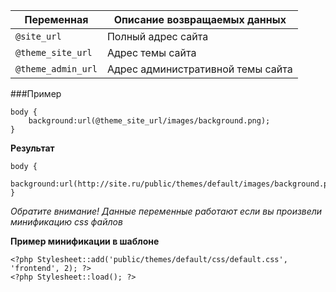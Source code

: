 | Переменная               | Описание  возвращаемых данных           |
|--------------------|-------------------------|
| `@site_url`        | Полный адрес сайта        |
| `@theme_site_url`  | Адрес темы сайта  |
| `@theme_admin_url` | Адрес административной темы сайта |

###Пример
```
body {
    background:url(@theme_site_url/images/background.png);
}
```

**Результат**
```
body {
    background:url(http://site.ru/public/themes/default/images/background.png);
}
```
  
    
_Обратите внимание! Данные переменные работают если вы произвели минификацию css файлов_

**Пример минификации в шаблоне**
```
<?php Stylesheet::add('public/themes/default/css/default.css', 'frontend', 2); ?>
<?php Stylesheet::load(); ?>
```

